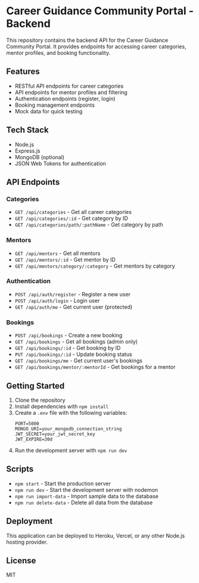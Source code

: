 # Career Guidance Community Portal - Backend

This repository contains the backend API for the Career Guidance Community Portal. It provides endpoints for accessing career categories, mentor profiles, and booking functionality.

## Features

- RESTful API endpoints for career categories
- API endpoints for mentor profiles and filtering
- Authentication endpoints (register, login)
- Booking management endpoints
- Mock data for quick testing

## Tech Stack

- Node.js
- Express.js
- MongoDB (optional)
- JSON Web Tokens for authentication

## API Endpoints

### Categories
- `GET /api/categories` - Get all career categories
- `GET /api/categories/:id` - Get category by ID
- `GET /api/categories/path/:pathName` - Get category by path

### Mentors
- `GET /api/mentors` - Get all mentors
- `GET /api/mentors/:id` - Get mentor by ID
- `GET /api/mentors/category/:category` - Get mentors by category

### Authentication
- `POST /api/auth/register` - Register a new user
- `POST /api/auth/login` - Login user
- `GET /api/auth/me` - Get current user (protected)

### Bookings
- `POST /api/bookings` - Create a new booking
- `GET /api/bookings` - Get all bookings (admin only)
- `GET /api/bookings/:id` - Get booking by ID
- `PUT /api/bookings/:id` - Update booking status
- `GET /api/bookings/me` - Get current user's bookings
- `GET /api/bookings/mentor/:mentorId` - Get bookings for a mentor

## Getting Started

1. Clone the repository
2. Install dependencies with `npm install`
3. Create a `.env` file with the following variables:
   ```
   PORT=5000
   MONGO_URI=your_mongodb_connection_string
   JWT_SECRET=your_jwt_secret_key
   JWT_EXPIRE=30d
   ```
4. Run the development server with `npm run dev`

## Scripts

- `npm start` - Start the production server
- `npm run dev` - Start the development server with nodemon
- `npm run import-data` - Import sample data to the database
- `npm run delete-data` - Delete all data from the database

## Deployment

This application can be deployed to Heroku, Vercel, or any other Node.js hosting provider.

## License

MIT 